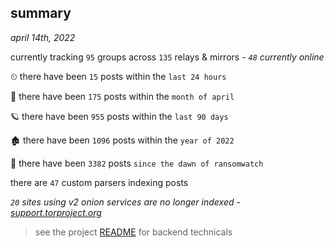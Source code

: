 
## summary
_april 14th, 2022_

currently tracking `95` groups across `135` relays & mirrors - _`48` currently online_

⏲ there have been `15` posts within the `last 24 hours`

🦈 there have been `175` posts within the `month of april`

🪐 there have been `955` posts within the `last 90 days`

🏚 there have been `1096` posts within the `year of 2022`

🦕 there have been `3382` posts `since the dawn of ransomwatch`

there are `47` custom parsers indexing posts

_`20` sites using v2 onion services are no longer indexed - [support.torproject.org](https://support.torproject.org/onionservices/v2-deprecation/)_

> see the project [README](https://github.com/thetanz/ransomwatch#ransomwatch--) for backend technicals
